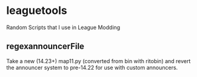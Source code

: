 # leaguetools
Random Scripts that I use in League Modding

## regexannouncerFile 
Take a new (14.23+) map11.py (converted from bin with ritobin) and revert the announcer system to pre-14.22 for use with custom announcers.
